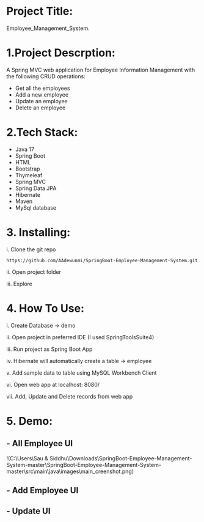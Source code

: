 # Project Title:
 Employee_Management_System.
# 1.Project Descrption:
A Spring MVC web application for Employee Information Management with the following CRUD operations:

- Get all the employees
- Add a new employee
- Update an employee
- Delete an employee

# 2.Tech Stack:
- Java 17
- Spring Boot
- HTML
- Bootstrap
- Thymeleaf
- Spring MVC
- Spring Data JPA
- Hibernate
- Maven
- MySql database

# 3. Installing:
i. Clone the git repo
```
https://github.com/AAdewunmi/SpringBoot-Employee-Management-System.git
```
ii. Open project folder

iii. Explore

# 4. How To Use:
i. Create Database -> demo

ii. Open project in preferred IDE (I used SpringToolsSuite4)

iii. Run project as Spring Boot App

iv. Hibernate will automatically create a table -> employee

v. Add sample data to table using MySQL Workbench Client

vi. Open web app at localhost: 8080/

vii. Add, Update and Delete records from web app

# 5. Demo:
## - All Employee UI
!(C:\Users\Sau & Siddhu\Downloads\SpringBoot-Employee-Management-System-master\SpringBoot-Employee-Management-System-master\src\main\java\images\main_creenshot.png)

## - Add Employee UI



## - Update UI



